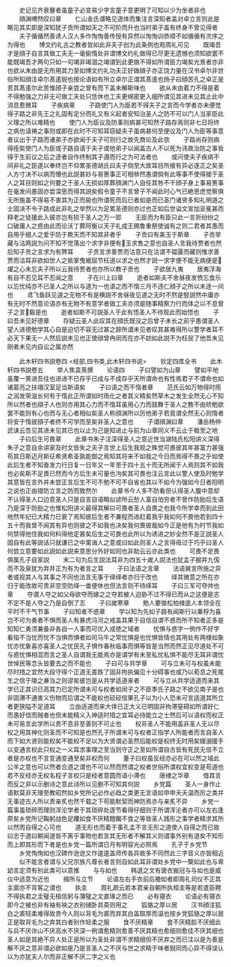 <!-- { "loadSidebar": true } -->
　　史记见齐衰瞽者虽童子必变易少字言童子意更明了可知以少为坐者非也
　　顔渊喟然叹曰章
　　仁山金氏谓略见道体而集注言深知者盖对卓立言则此是略见其实即是深知犹子贡所谓如天之不可阶而升也当时弟子盖有终身不曾见得者
　　夫子循循然善诱人汉人多作恂恂善传授有异然以恂恂训恭顺不如循循有次序之为得也
　　博文约礼古之教者皆如此非夫子创为此条例也观周礼可见
　　既竭吾才是顔子自言其做工夫无一毫偷惰处非谓博文约礼做得已尽更无遗憾也须知欲罢不能既竭吾才两句只如一句竭非竭涸之竭谓到此更做不得如所谓臣力竭矣光景者亦非也欲从末由是无所用其力至如博文约礼功夫正好做顔子亦正饶力量在汉书卓尔非世俗所知顔注卓尔髙逺貎也按论语如有所立卓尔正谓其髙逺也扬子曰顔苦孔之卓正是苦其髙逺尔此苦惟顔子亲尝之曾有而下盖未解斯味也
　　欲从末由着力不得是着不得勉强之力非无可做工夫处只恁休也工夫更绵密更入细所谓见其进未见其止此中消息愈微耳
　　子疾病章
　　子路使门人为臣若不得夫子之言而今学者亦未便觉得子路之非先王之礼固有定分而礼又有义起者安知治圣人之防不可以门人当家臣此义理之所以难精也
　　使门人为臣议及防事则病甚可知然子路存焉则非七日将终之病也请祷之事则或即在此时不可知耳窃疑夫子虽病甚何至便议及门人为臣等事意者议出于子路而诸弟子亦欲闻于夫子可则行之故先商论及此欤
　　子路尚存则病得痊矣使门人为臣或子路自请于夫子或他弟子以闻盖古人不以死为讳故治防之事皆得于生前议之后之逹者自作终制其子遵而行之为可法者也
　　或问使夫子疾病不间非礼之臣遂以奉终岂不仰累圣德胡氏曰夫子倘至大故耳目所接有异必遂正之矣圣人方寸决不以病而懵也此説甚妙与易箦事正可相叅然愚谓倘有此等事不使得接于圣人之耳目则如之何要之于圣人无损如厚葬顔渊门人自任其咎不干顔子身上事易箦事在毫发间愚固亦尝深思而得其説矣假令童子不言曾子不闻此时心气已絶思虑觉察俱无所施虽不得易不害其为正而毙也所谓死而后已者如是而已圣门诸贤多知礼明道之士固决不令子路成此非礼之举然以为足累圣德则亦过也正如后世谥文宣加衮冕甚而释老之徒援此入彼亦岂有损于圣人之万一耶
　　无臣而为有臣只此一言折纷纷之口破庸人之惑由此而论沃丁葬阿衡以天子礼成王赐鲁重祭使诚有之则二君者其愚而自用乎细人之爱乎防于欺天而不知其非者乎
　　子贡曰有美玉于斯章
　　子贡举藏与沽两説为问不知不觉落出个求字非便有玉求售之意也自圣人言我待贾者也然后知子贡之言求为有弊耳
　　子贡言求善贾而沽意只在沽谓不韫匵而藏则惟求善贾而沽耳非欲如世人之抵掌曳裾屈节枉道以求之也然才説一求字便不能无病便是燿之心未忘夫子所以云我待贾者也亦所以教子贡也
　　子欲居九夷
　　居夷浮海有目不忍见耳不忍闻之意
　　子在川上曰章
　　逝者如斯夫不舍昼夜发愤忘食乐以忘忧纯亦不已圣人之所以与道为一也语之而不惰三月不违仁顔子之所以未逹一间也
　　鸢飞鱼跃见道之无物不有是横説不舍昼夜见道之无时不然是竪説然中庸亦有无时不然意论语亦有无物不有意学者做工夫亦须是随事精察力行而体之以不息曾子之言毅是也
　　逝者如斯不可説圣人于此有悟圣人不待观此而始悟也
　　子曰吾未见好德章
　　存疑云圣人此叹其在顔氏既没之后曾子未长之前乎愚谓圣人望人进德勉学其心自是迫切不容无过甚之辞所谓未见者叹其甚难得所以警学者耳不必天下果无一人然后説未见也正使顔曾冉闵而在亦不妨如此説不为枉屈了他吾未见刚者未见内自讼之属亦然

　　此木轩四书説卷四
<经部,四书类,此木轩四书说>
　　钦定四库全书
　　此木轩四书説卷五
　　举人焦袁熹撰
　　论语四
　　子曰譬如为山章
　　譬如平地虽覆一篑进吾往也进进不已存乎已成与不成存乎天所谓命也有性焉君子不谓命也如诸葛亮之扶翊汉室足当斯语矣
　　子曰语之而不惰者章
　　范氏云如万物得时雨之润发荣滋长何有于惰此正所谓如时雨化之者其义精矣然草木之发生全然无心不知所以然者也顔子人也则亦用其心力而不惰耳虽用心力而鼓舞于圣人之教不由矫勉欲罢不能则有心也而与无心者相似矣圣人称顔渊所以厉他弟子若竟谓全然无心则惰者将安于惰彼顔子者终不可学而至矣非圣人之意也
　　子谓顔渊曰章
　　潘岳杨仲武诔云吾见其进未见其已也以止为己是知进止与前为山章同义不云止于极至之地
　　子曰后生可畏章
　　此章书朱子注深得圣人之意近世当湖陆氏松阳讲义深得朱子之意自余讲家及时文皆失之夫子言世上后生我观之殊觉可畏彼其年甚富力甚强苟其日斯迈月斯征希贤希圣孰能御之焉知其将来不如我之今日而焉得不畏之乎如使此后生者不知奋发力行日复一日年又一年至于四十五十而无所闻于人焉则其不如我也必矣斯不足畏已然而今方后生未可量也泃矣其可畏也注云言此以警人使及时勉学其意皆在言外并未尝正言后生不可不勉不可不自省也其以不如今为强如今日者阳明之说也正由错防立言之防而致然尔
　　此章书今人多不防看但认得圣人腹中意却不认得圣人口边意圣人只是自言自语略似谚所云愁人富自怕穷者不曾作防励后生语乃是深于防励之也惟松阳讲义最得其解曰可畏者圣人自畏之也我今所学幸而到此田地然年纪已大精力已衰了焉知彼后生者不兼程而进赶着我乎我如何不畏他若到四十五十而我曾不闻其有异也则彼之不如我也决矣我何畏彼哉如今正是他有为时节我如何禁得他住我如何料得他定甚矣后生之可畏也此所以为诱进之妙全然不是正説圣人固自有此等説话只就谦已之中寓诲人之意或曰如此则圣人之言得毋过于巧乎曰圣人何尝立意要如此説如此説来意思分外好如囘也非助云云亦此类也
　　可畏不足畏俱属孔子自家説
　　末二句为后生説法耳非为四五十嵗人説法也犹孟子掘井九仭而不及泉犹为弃井正为有为者言之耳
　　子曰法语之言章
　　法语巽言所施之异者或视其人与其事之不同也法言无事于绎绎者亦归于改也
　　绎其微意之所在亦归于能改故可贵非空空防绎一畨便休也但法言则不待绎耳
　　子曰三军可夺帅也章
　　夺谓人夺之如父母欲夺而嫁之之夺若被人迫胁不过不得已而从之这便是志不定不是人夺之乃是自倒了志
　　子曰嵗寒章
　　勉人要做松柏様底人本领全在平时不干气节事
　　子曰知者不惑章
　　学以知为先如子路有闻斯行以乗桴为喜岂不可为勇者不惧而圣人有暴虎冯河之戒盖其果于自信自谓不惑而所不知者正多是知知仁勇须兼备非各自一人事而可优入成徳之域者
　　忧惧与惑字一例作不好字看指不当忧而忧不当惧而惧者如司马牛之常忧惧是也忧惧皆情也其用处有两様如象忧亦忧象喜亦喜圣人之忧民孔子惧作春秋临事而惧等皆是当然而然正见尽道处不可与惑忧惧相混而言之圣人自谓我无能焉亦是谓学有未至私忧私惧不能尽无耳非谓忧世悼民等念头皆要去之而不能也
　　子曰可与共学章
　　可与立未可与权虽未能尽时措之宜然大段守得个正道无差跌了固非拘执偏见十分碍事也或乃以荀息之死尾生之信于陵之亷当之则谬矣彼岂是从共学适道来者
　　可与立从共学适道而来其学已正其识已高其力已定所谓未可与权者如闵子之不臣季氏子路之不欲见南子是也非固滞不通害义伤物而后谓之不能权也硁硁信果孔子以为小人恐未可言适道其所立者更狭隘不足道耳
　　立由适道而来大体已正大义已明固非拘滞窒碍如所谓好仁而愚好信而贼者也但未能精义入神适时措之宜耳必待能立之士然后可以语权而权正未可易言此学所以贵不息非至善则不可止也
　　权非圣人不能用盖非圣人无以尽权之用其神化则圣而不可知是也然孔子所谓未可与权者正指学人所能者而言自圣人而下如大贤则能权矣不能权不足以为大贤谓必圣然后能权是权终无时用矣嫂溺援手以变通言权此只权之一义耳求事理之至当则守正之至如所谓自古皆有死民无信不立者是亦权也不言变通变通至矣非权而何
　　董子曰权虽反经亦必在可以然之域此公羊之意也可以然者合道之谓也不可以然而然谓之权者世俗所谓权宜权变是苟道也若不反经亦无权名程子言权只是经者意圆而语小滞也
　　唐棣之华章
　　借其言而反之非以示删诗之意此诗所以见删不可知其何説
　　乡党篇
　　圣人一身作止语默莫非天理至教昭然如乡党所记必作必趋之类更无言语如申申夭夭温而厉之类并无事迹古人所以贵亲炙也然千载之下苟能默契而神防焉亦与亲炙不异
　　乡党一篇事虽琐碎而理则浑沦学者于其琐碎处逐节看得仔细则于所谓浑沦者亦可以左右逢原矣乡党所记鞠躬战色足躩如食不厌精饐餲不食之等皆圣人践形之事学者精求其所以然而自得之心可也
　　道无形也而着于事孔孟不言无形之道使人自得之而已故曰志于道曰朝闻道皆不离乎事物也若言其无形者不解其义则谓事外别有道矣不知形而上即其形而下者是也乡党一篇所谓日月有明容光必照焉
　　孔子于乡党节
　　乡党恂恂如也汉碑作逊逊又作逡逡盖师传各异故多不同然此三字音义亦皆相近
　　似不能言者谓与父兄宗族凡尊长者言则自如此耳非谓处乡党中一槩如此也与卑幼言定须有别此类可以意推
　　与与如也
　　韩退之文有褒衣峩冠与与如也是威仪中适意为近也
　　揖所与立节
　　论语左右手衣前后襜如者即周礼司仪不正其主面亦不背客之谓也
　　执圭
　　周礼疏云若本君亲自朝所执桓圭等是若遣臣聘不得执君之圭璧无桓信躬与蒲璧之文直瑑之而已
　　必有寝衣
　　论语必有寝衣即今之被也非有袖有袂之衣别储卧具斋则用之
　　狐貉之厚以居
　　汉书顔注狐白之裘轻柔难得故贵今人则以背毛为裘而弃其白盖取厚而温也按乡党狐貉之厚以居正是取背毛为之弃其白者别作轻柔之服
　　食不厌精章
　　食不厌精脍不厌细此与兵不厌诈山不厌高水不厌深一例谓愈精则愈善不厌其精也愈细则愈佳不厌其细也圣人如是其絶不异人处正是所以为圣处非谓不求精细但不厌弃之而已注以是为善是解不厌之意非谓必欲如是乃是言圣人之不厌与世之求精于味者貎同而心异不得误认以为亦犹夫人尔而非正解不厌二字之义也
